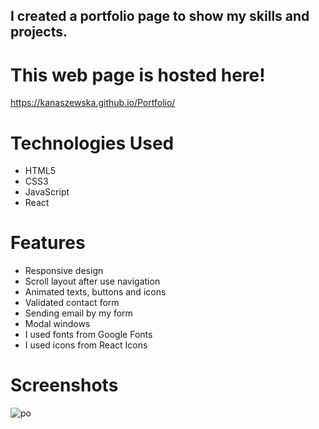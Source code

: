 ## I created a portfolio page to show my skills and projects.



# This web page is hosted here!
https://kanaszewska.github.io/Portfolio/

# Technologies Used
* HTML5
* CSS3
* JavaScript
* React

# Features
* Responsive design
* Scroll layout after use navigation
* Animated texts, buttons and icons
* Validated contact form
* Sending email by my form
* Modal windows
* I used fonts from Google Fonts
* I used icons from React Icons


# Screenshots

![po](https://user-images.githubusercontent.com/106904594/202896968-a88556e0-6d2e-4e42-afe7-e5a40a075bd7.png)
